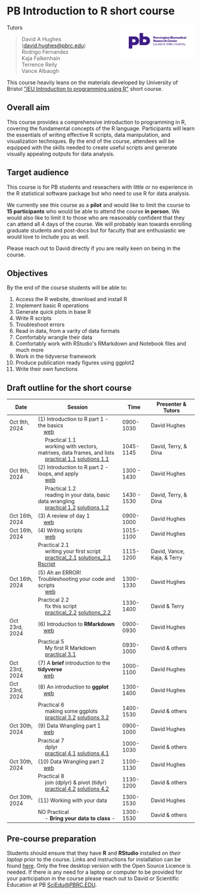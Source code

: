 # PB Introduction to R short course

<img src="images/PBRC_purple.png" alt="PB logo" width="200" style="float: right;"/>

Tutors

> David A Hughes (<david.hughes@pbrc.edu>)<br>
> Rodrigo Fernandez<br>
> Kaja Falkenhain<br>
> Terrence Reily<br>
> Vance Albaugh<br>

This course heavily leans on the materials developed by University of Bristol ["IEU Introduction to programming using R"](https://github.com/MRCIEU/introduction-to-r/tree/main) short course. 

## Overall aim

This course provides a comprehensive introduction to programming in R, covering the fundamental concepts of the R language. Participants will learn the essentials of writing effective R scripts, data manipulation, and visualization techniques. By the end of the course, attendees will be equipped with the skills needed to create useful scripts and generate visually appealing outputs for data analysis.

## Target audience
This course is for PB students and reseachers with little or no experience in the R statistical software package but who need to use R for data analysis. 

We currently see this course as a **pilot** and would like to limit the course to **15 participants** who would be able to attend the course **in person**. We would also like to limit it to those who are reasonably confident that they can attend all 4 days of the course. We will probably lean towards enrolling graduate students and post-docs but for faculty that are enthusiastic we would love to include you as well. 

Please reach out to David directly if you are really keen on being in the course. 

## Objectives
By the end of the course students will be able to:

1.	Access the R website, download and install R
2.	Implement basic R operations
3. Generate quick plots in base R
4. Write R scripts
5. Troubleshoot errors
6. Read in data, from a varity of data formats
7. Comfortably wrangle their data
8. Comfortably work with RStudio's RMarkdown and Notebook files and much more
9. Work in the tidyverse framework
10. Produce publication ready figures using ggplot2
11. Write their own functions


## Draft outline for the short course
	
|Date|Session |Time | Presenter & Tutors|
|--------|--------|-------|-------|
| Oct 9th, 2024 | (1) Introduction to R part 1 -  the basics <br> &nbsp;&nbsp;&nbsp;&nbsp;[web](https://hughesevoanth.github.io/intro_to_r/day1/intro_part1.html)| 0900-1030 | David Hughes |
| | &nbsp;&nbsp;&nbsp;&nbsp; Practical 1.1  <br> &nbsp;&nbsp;&nbsp;&nbsp; working with vectors, matrixes, data frames, and lists <br> &nbsp;&nbsp;&nbsp;&nbsp; [practical 1.1](https://hughesevoanth.github.io/intro_to_r/day1/practical_1.1.html) [solutions 1.1](https://hughesevoanth.github.io/intro_to_r/day1/solutions_1.1.html)| 1045-1145 | David, Terry, & Dina|
|Oct 9th, 2024| (2) Introduction to R part 2  - loops, and apply <br> &nbsp;&nbsp;&nbsp;&nbsp; [web](https://hughesevoanth.github.io/intro_to_r/day1/intro_part2.html) | 1300 - 1430 | David Hughes|
||&nbsp;&nbsp;&nbsp;&nbsp; Practical 1.2  <br> &nbsp;&nbsp;&nbsp;&nbsp; reading in your data, basic data wrangling <br> &nbsp;&nbsp;&nbsp;&nbsp; [practical 1.2](https://hughesevoanth.github.io/intro_to_r/day1/practical_1.2.html) [solutions 1.2](https://hughesevoanth.github.io/intro_to_r/day1/solutions_1.2.html)| 1430 - 1530 | David, Terry, & Dina|
|Oct 16th, 2024| (3) A review of day 1 <br> &nbsp;&nbsp;&nbsp;&nbsp;[web](https://hughesevoanth.github.io/intro_to_r/day2/01_a_review_of_day1.html)  | 0900-1000|David Hughes|
|Oct 16th, 2024| (4) Writing scripts <br> &nbsp;&nbsp;&nbsp;&nbsp; [web](https://hughesevoanth.github.io/intro_to_r/day2/02_writing_scripts.html) |1015-1100| David Hughes|
||Practical 2.1 <br> &nbsp;&nbsp;&nbsp;&nbsp; writing your first script <br> &nbsp;&nbsp;&nbsp;&nbsp; [practical_2.1](https://hughesevoanth.github.io/intro_to_r/day2/03_practical_2.1.html) [solutions_2.1](https://hughesevoanth.github.io/intro_to_r/day2/04_solutions_2.1.html) [Rscript](https://github.com/hughesevoanth/intro_to_r/blob/main/day2/04_solutions_2.1.R)|1115-1200| David, Vance, Kaja, & Terry|
|Oct 16th, 2024| (5) Ah an ERROR! Troubleshooting your code and scripts <br> &nbsp;&nbsp;&nbsp;&nbsp; [web](https://hughesevoanth.github.io/intro_to_r/day2/05_troubleshooting_errors.html)| 1300-1330 |David Hughes|
||Practical 2.2 <br> &nbsp;&nbsp;&nbsp;&nbsp; fix this script <br> &nbsp;&nbsp;&nbsp;&nbsp; [practical_2.2](https://github.com/hughesevoanth/intro_to_r/blob/main/day2/06_practical_2.2.R) [solutions_2.2](https://github.com/hughesevoanth/intro_to_r/blob/main/day2/07_solutions_2.2.R)  |1330-1400| David & Terry |
|Oct 23rd, 2024| (6) Introduction to **RMarkdown** <br> &nbsp;&nbsp;&nbsp;&nbsp;[web](https://hughesevoanth.github.io/intro_to_r/day3/01_Intro_to_RMarkdown.html) |0900-0930| David Hughes|
||Practical 5 <br> &nbsp;&nbsp;&nbsp;&nbsp; My first R Markdown <br> &nbsp;&nbsp;&nbsp;&nbsp; [practical 3.1](https://hughesevoanth.github.io/intro_to_r/day3/01_Intro_to_RMarkdown#/practical-3.1) |0930-1000| David & others|
|Oct 23rd, 2024| (7) A **brief** introduction to the **tidyverse** <br> &nbsp;&nbsp;&nbsp;&nbsp;[web](https://hughesevoanth.github.io/intro_to_r/day3/02_Intro_to_tidyverse.html) |1000-1100| David Hughes|
|Oct 23rd, 2024| (8) An introduction to **ggplot** <br> &nbsp;&nbsp;&nbsp;&nbsp;[web](https://hughesevoanth.github.io/intro_to_r/day3/03_Intro_to_ggplot.html)|1300-1400| David Hughes|
||Practical 6 <br> &nbsp;&nbsp;&nbsp;&nbsp; making some ggplots <br> &nbsp;&nbsp;&nbsp;&nbsp; [practical 3.2](https://hughesevoanth.github.io/intro_to_r/day3/04_Practical_3.2.html) [solutions 3.2](https://hughesevoanth.github.io/intro_to_r/day3/05_Solutions_3.2.html)|1400-1530| David & others|
|Oct 30th, 2024| (9) Data Wrangling part 1 <br> &nbsp;&nbsp;&nbsp;&nbsp;[web](https://hughesevoanth.github.io/intro_to_r/day4/01_tv_data_wrangling_part1.html)|0900-1000| David Hughes|
||Practical 7 <br> &nbsp;&nbsp;&nbsp;&nbsp; dplyr <br> &nbsp;&nbsp;&nbsp;&nbsp; [practical 4.1](https://hughesevoanth.github.io/intro_to_r/day4/02_Practical_4.1.html) [solutions 4.1](https://hughesevoanth.github.io/intro_to_r/day4/02_Solutions_4.1.html)|1000-1030| David & others|
|Oct 30th, 2024| (10) Data Wrangling part 2 <br> &nbsp;&nbsp;&nbsp;&nbsp;[web](https://hughesevoanth.github.io/intro_to_r/day4/03_tv_data_wrangling_part2.html)|1100-1130| David Hughes|
||Practical 8 <br> &nbsp;&nbsp;&nbsp;&nbsp; join (dplyr) & pivot (tidyr) <br> &nbsp;&nbsp;&nbsp;&nbsp; [practical 4.2](https://hughesevoanth.github.io/intro_to_r/day4/04_Practical_4.2.html) [solutions 4.2](https://hughesevoanth.github.io/intro_to_r/day4/04_Solutions_4.2.html)|1130-1200| David & others|
|Oct 30th, 2024| (11) Working with your data |1300-1530| David Hughes|
||NO Practical <br> &nbsp;&nbsp;&nbsp;&nbsp; - **Bring your data to class** - |1300-1530| David & others|

## Pre-course preparation 

Students should ensure that they have **R** and **RStudio** installed on *their laptop* prior to the course.  Links and instructions for installation can be found [here](https://www.rstudio.com/products/rstudio/download/#download). Only the free desktop version with the Open Source Licence is needed. If there is any need for a laptop or computer to be provided for your participation in the course please reach out to David or Scientific Education at PB <SciEdu@PBRC.EDU>.


